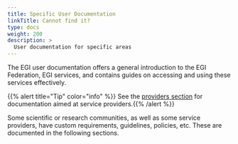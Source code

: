 ```yaml
---
title: Specific User Documentation
linkTitle: Cannot find it?
type: docs
weight: 200
description: >
  User documentation for specific areas
---
```


The EGI user documentation offers a general introduction to the EGI Federation,
EGI services, and contains guides on accessing and using these services
effectively.

{{% alert title="Tip" color="info" %}} See the
[providers section](../../providers) for documentation aimed at service
providers.{{% /alert %}}

Some scientific or research communities, as well as some service providers,
have custom requirements, guidelines, policies, etc. These are documented in
the following sections.
